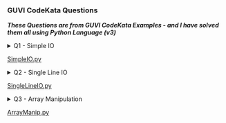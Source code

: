### GUVI CodeKata Questions

***These Questions are from GUVI CodeKata Examples - and I have solved them all using Python Language (v3)***

<details> <summary> Q1 - Simple IO </summary>
<p>

Input Description:
To take an integer value

Output Description:
Print the integer value

```
Sample Input :
2
Sample Output :
2
```
</p>
</details>

[SimpleIO.py](https://github.com/abhinavbharadwajr/pythonexamples/GUVI%20CodeKata/SimpleIO.py)

<details> <summary> Q2 - Single Line IO </summary>
<p>

Input Description:
A single line contains integers separated by space

Output Description:
Print the integer list of integers separated by space

```
Sample Input :
2 3 4 5 6 7 8
Sample Output :
2 3 4 5 6 7 8
```
</p>
</details>

[SingleLineIO.py](https://github.com/abhinavbharadwajr/pythonexamples/GUVI%20CodeKata/SingleLineIO.py)

<details> <summary> Q3 - Array Manipulation </summary>
<p>

Input Description:
First-line indicates two integers which are the size of array and 'K' value. Second-line indicates an integer contains elements of an array.

Output Description:
Print the taken input in the same format.

```
Sample Input :
5 3
1 2 3 4 5
Sample Output :
5 3
1 2 3 4 5
```
</p>
</details>

[ArrayManip.py](https://github.com/abhinavbharadwajr/pythonexamples/GUVI%20CodeKata/ArrayManip.py)